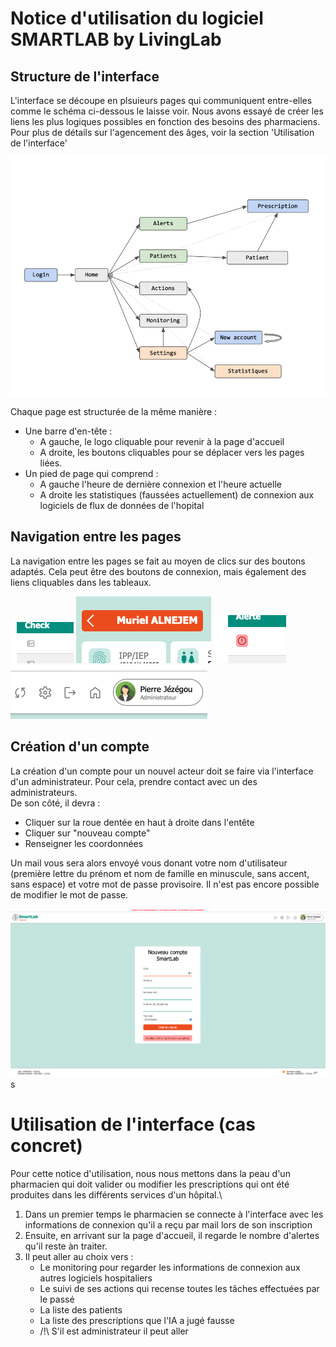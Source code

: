 # Notice d'utilisation du logiciel SMARTLAB by LivingLab

## Structure de l'interface
L'interface se découpe en plsuieurs pages qui communiquent entre-elles comme le schéma ci-dessous le laisse voir. Nous avons essayé de créer les liens les plus logiques possibles en fonction des besoins des pharmaciens. Pour plus de détails sur l'agencement des âges, voir la section 'Utilisation de l'interface'

![Structure du site](images/pages_projet.png)

Chaque page est structurée de la même manière :
- Une barre d'en-tête :
    - A gauche, le logo cliquable pour revenir à la page d'accueil
    - A droite, les boutons cliquables pour se déplacer vers les pages liées.
- Un pied de page qui comprend :
    - A gauche l'heure de dernière connexion et l'heure actuelle
    - A droite les statistiques (faussées actuellement) de connexion aux logiciels de flux de données de l'hopital

## Navigation entre les pages
La navigation entre les pages se fait au moyen de clics sur des boutons adaptés. Cela peut être des boutons de connexion, mais également des liens cliquables dans les tableaux.

![Boutons](images/bouton1.png)
![Bouton2](images/bouton2.png)
![Bouton3](images/bouton3.png)
![Bouton4](images/bouton4.png)

## Création d'un compte
La création d'un compte pour un nouvel acteur doit se faire via l'interface d'un administrateur. Pour cela, prendre contact avec un des administrateurs.\
De son côté, il devra :
- Cliquer sur la roue dentée en haut à droite dans l'entête
- Cliquer sur "nouveau compte"
- Renseigner les coordonnées

Un mail vous sera alors envoyé vous donant votre nom d'utilisateur (première lettre du prénom et nom de famille en minuscule, sans accent, sans espace) et votre mot de passe provisoire. Il n'est pas encore possible de modifier le mot de passe.

![Register](images/register.png)s

# Utilisation de l'interface (cas concret)
Pour cette notice d'utilisation, nous nous mettons dans la peau d'un pharmacien qui doit valider ou modifier les prescriptions qui ont été produites dans les différents services d'un hôpital.\
1. Dans un premier temps le pharmacien se connecte à l'interface avec les informations de connexion qu'il a reçu par mail lors de son inscription
2. Ensuite, en arrivant sur la page d'accueil, il regarde le nombre d'alertes qu'il reste àn traiter.
3. Il peut aller au choix vers :
    - Le monitoring pour regarder les informations de connexion aux autres logiciels hospitaliers
    - Le suivi de ses actions qui recense toutes les tâches effectuées par le passé
    - La liste des patients
    - La liste des prescriptions que l'IA a jugé fausse
    - /!\ S'il est administrateur il peut aller

